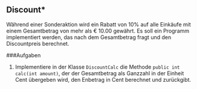 ## Discount*
Während einer Sonderaktion wird ein Rabatt von 10% auf alle Einkäufe mit einem Gesamtbetrag von mehr als € 10.00 gewährt. Es soll ein Programm implementiert werden, das nach dem Gesamtbetrag fragt und den Discountpreis berechnet. 
 
###Aufgaben

1. Implementiere in der Klasse `DiscountCalc` die Methode `public int calc(int amount)`, der der Gesamtbetrag als Ganzzahl in der Einheit Cent übergeben wird, den Enbetrag in Cent berechnet und zurückgibt. 
